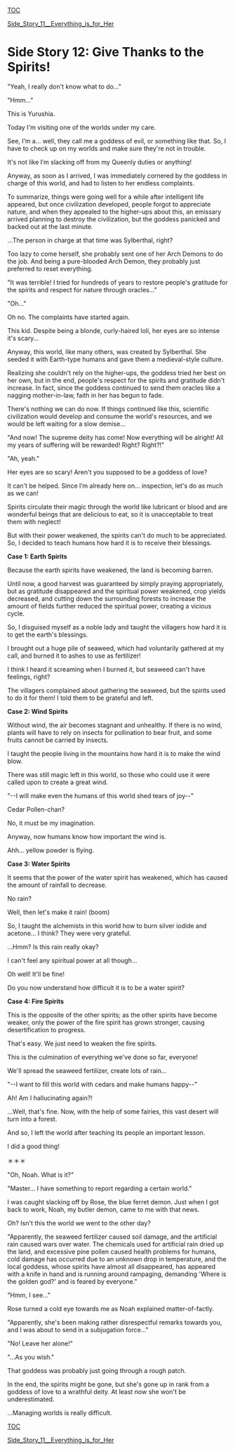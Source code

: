 [TOC](./readme.md)

[Side_Story_11__Everything_is_for_Her](./Side_Story_11__Everything_is_for_Her.md)&nbsp;&nbsp;&nbsp;&nbsp;&nbsp;&nbsp;



<?xml version="1.0" encoding="utf-8"?> <!DOCTYPE html PUBLIC "-//W3C//DTD XHTML 1.1//EN" "http://www.w3.org/TR/xhtml11/DTD/xhtml11.dtd">

# Side Story 12: Give Thanks to the Spirits!

"Yeah, I really don't know what to do..."

"Hmm..."

This is Yurushia.

Today I'm visiting one of the worlds under my care.

See, I’m a... well, they call me a goddess of evil, or something like that. So, I have to check up on my worlds and make sure they're not in trouble.

It's not like I’m slacking off from my Queenly duties or anything!

Anyway, as soon as I arrived, I was immediately cornered by the goddess in charge of this world, and had to listen to her endless complaints.

To summarize, things were going well for a while after intelligent life appeared, but once civilization developed, people forgot to appreciate nature, and when they appealed to the higher-ups about this, an emissary arrived planning to destroy the civilization, but the goddess panicked and backed out at the last minute.

…The person in charge at that time was Sylberthal, right?

Too lazy to come herself, she probably sent one of her Arch Demons to do the job. And being a pure-blooded Arch Demon, they probably just preferred to reset everything.

"It was terrible! I tried for hundreds of years to restore people's gratitude for the spirits and respect for nature through oracles..."

"Oh..."

Oh no. The complaints have started again.

This kid. Despite being a blonde, curly-haired loli, her eyes are so intense it's scary…

Anyway, this world, like many others, was created by Sylberthal. She seeded it with Earth-type humans and gave them a medieval-style culture.

Realizing she couldn't rely on the higher-ups, the goddess tried her best on her own, but in the end, people's respect for the spirits and gratitude didn't increase. In fact, since the goddess continued to send them oracles like a nagging mother-in-law, faith in her has begun to fade.

There's nothing we can do now. If things continued like this, scientific civilization would develop and consume the world's resources, and we would be left waiting for a slow demise...

"And now! The supreme deity has come! Now everything will be alright! All my years of suffering will be rewarded! Right? Right?!"

"Ah, yeah."

Her eyes are so scary! Aren't you supposed to be a goddess of love?

It can't be helped. Since I’m already here on... inspection, let's do as much as we can!

Spirits circulate their magic through the world like lubricant or blood and are wonderful beings that are delicious to eat, so it is unacceptable to treat them with neglect!

But with their power weakened, the spirits can't do much to be appreciated. So, I decided to teach humans how hard it is to receive their blessings.

**Case 1: Earth Spirits**

Because the earth spirits have weakened, the land is becoming barren.

Until now, a good harvest was guaranteed by simply praying appropriately, but as gratitude disappeared and the spiritual power weakened, crop yields decreased, and cutting down the surrounding forests to increase the amount of fields further reduced the spiritual power, creating a vicious cycle.

So, I disguised myself as a noble lady and taught the villagers how hard it is to get the earth's blessings.

I brought out a huge pile of seaweed, which had voluntarily gathered at my call, and burned it to ashes to use as fertilizer!

I think I heard it screaming when I burned it, but seaweed can't have feelings, right?

The villagers complained about gathering the seaweed, but the spirits used to do it for them! I told them to be grateful and left.

**Case 2: Wind Spirits**

Without wind, the air becomes stagnant and unhealthy. If there is no wind, plants will have to rely on insects for pollination to bear fruit, and some fruits cannot be carried by insects.

I taught the people living in the mountains how hard it is to make the wind blow.

There was still magic left in this world, so those who could use it were called upon to create a great wind.

"--I will make even the humans of this world shed tears of joy--"

Cedar Pollen-chan? 

No, it must be my imagination.

Anyway, now humans know how important the wind is.

Ahh... yellow powder is flying.

**Case 3: Water Spirits**

It seems that the power of the water spirit has weakened, which has caused the amount of rainfall to decrease.

No rain?

Well, then let's make it rain! (boom)

So, I taught the alchemists in this world how to burn silver iodide and acetone... I think? They were very grateful.

...Hmm? Is this rain really okay?

I can't feel any spiritual power at all though...

Oh well! It'll be fine!

Do you now understand how difficult it is to be a water spirit?

**Case 4: Fire Spirits**

This is the opposite of the other spirits; as the other spirits have become weaker, only the power of the fire spirit has grown stronger, causing desertification to progress.

That's easy. We just need to weaken the fire spirits.

This is the culmination of everything we've done so far, everyone!

We'll spread the seaweed fertilizer, create lots of rain...

"--I want to fill this world with cedars and make humans happy--"

Ah! Am I hallucinating again?!

...Well, that's fine. Now, with the help of some fairies, this vast desert will turn into a forest.

And so, I left the world after teaching its people an important lesson.

I did a good thing!

＊＊＊

"Oh, Noah. What is it?"

"Master... I have something to report regarding a certain world."

I was caught slacking off by Rose, the blue ferret demon. Just when I got back to work, Noah, my butler demon, came to me with that news.

Oh? Isn't this the world we went to the other day?

"Apparently, the seaweed fertilizer caused soil damage, and the artificial rain caused wars over water. The chemicals used for artificial rain dried up the land, and excessive pine pollen caused health problems for humans, cold damage has occurred due to an unknown drop in temperature, and the local goddess, whose spirits have almost all disappeared, has appeared with a knife in hand and is running around rampaging, demanding 'Where is the golden god?' and is feared by everyone."

"Hmm, I see..."

Rose turned a cold eye towards me as Noah explained matter-of-factly.

"Apparently, she's been making rather disrespectful remarks towards you, and I was about to send in a subjugation force..."

"No! Leave her alone!"

"...As you wish."

That goddess was probably just going through a rough patch.

In the end, the spirits might be gone, but she's gone up in rank from a goddess of love to a wrathful deity. At least now she won't be underestimated.

...Managing worlds is really difficult.


[TOC](./readme.md)

[Side_Story_11__Everything_is_for_Her](./Side_Story_11__Everything_is_for_Her.md)&nbsp;&nbsp;&nbsp;&nbsp;&nbsp;&nbsp;

